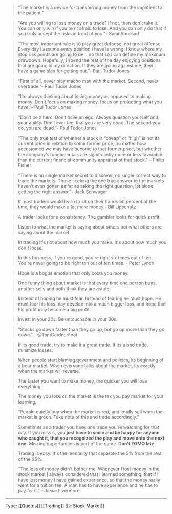 > "The market is a device for transferring money from the impatient to the patient."

> "Are you willing to lose money on a trade? If not, then don't take it. You can only win if you're nt afraid to lose. And you can only do that if you truly accept the risks in front of you."- Sami Abussad

> “The most important rule is to play great defense, not great offense. Every day I assume every position I have is wrong. I know where my stop risk points are going to be. I do that so I can define my maximum drawdown. Hopefully, I spend the rest of the day enjoying positions that are going in my direction. If they are going against me, then I have a game plan for getting out.”- Paul Tudor Jones

> “First of all, never play macho man with the market. Second, never overtrade.”- Paul Tudor Jones

> “I’m always thinking about losing money as opposed to making money. Don’t focus on making money, focus on protecting what you have.”- Paul Tudor Jones

> “Don’t be a hero. Don’t have an ego. Always question yourself and your ability. Don’t ever feel that you are very good. The second you do, you are dead.”- Paul Tudor Jones

> "The only true test of whether a stock is “cheap” or “high” is not its current price in relation to some former price, no matter how accustomed we may have become to that former price, but whether the company’s fundamentals are significantly more or less favorable than the current financial-community appraisal of that stock.” – Philip Fisher

> "There is no single market secret to discover, no single correct way to trade the markets. Those seeking the one true answer to the markets haven’t even gotten as far as asking the right question, let alone getting the right answer."- Jack Schwager

> If most traders would learn to sit on their hands 50 percent of the time, they would make a lot more money.- Bill Lipschutz

> A trader looks for a consistency. The gambler looks for quick profit.

> Listen to what the market is saying about others not what others are saying about the market.

> In trading it's not about how much you make. It's about how much you don't loose.

> In this business, if you're good, you're right six times out of ten. You're never going to be right ten out of ten times. - Peter Lynch

>  Hope is a bogus emotion that only costs you money.

> One funny thing about market is that every time one person buys, another sells and both think they are astute.

>  Instead of hoping he must fear. Instead of fearing he must hope. He must fear his loss may develop into a much bigger loss, and hope that his profit may become a big profit.


> Invest in your 20s. Be untouchable in your 30s.

> "Stocks go down faster than they go up, but go up more than they go down." - @TomGardnerFool 

> If its  good trade, try to make it a great trade. If its a bad trade, minimize losses.

> When people start blaming government and policies, its  beginning of a bear market. When everyone talks about the market, its exactly when the market will reverse.

> The faster you want to make money, the quicker you will lose everything.

> The money you lose on the market is the tax you pay market for your learning. 

> “People quietly buy when the market is red, and loudly sell when the market is green. Take note of this and trade accordingly.”

> Sometimes as a trader you have one trade you're watching for that day. If you miss it, you **just have to smile and be happy for anyone who caught it, that you recognized the play and move onto the next one.** Missing opportunities is part of the game. **Don't FOMO late.**

> Trading is easy. It's the mentality that separate the 5% from the rest of the 95%.

> "The loss of money didn't bother me. Whenever I lost money in the stock market I always considered that I learned something; that if I have lost money I have gained experience, so that the money really went for a tuition fee. A man has to have experience and he has to pay for it." - Jesse Livermore


----
Type: [[Quotes]] [[Trading]] [[💹Stock Market]]
